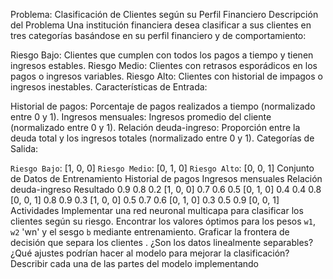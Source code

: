 Problema: Clasificación de Clientes según su Perfil Financiero
Descripción del Problema
Una institución financiera desea clasificar a sus clientes en tres categorías basándose en su perfil financiero y de comportamiento:

Riesgo Bajo: Clientes que cumplen con todos los pagos a tiempo y tienen ingresos estables.
Riesgo Medio: Clientes con retrasos esporádicos en los pagos o ingresos variables.
Riesgo Alto: Clientes con historial de impagos o ingresos inestables.
Características de Entrada:

Historial de pagos: Porcentaje de pagos realizados a tiempo (normalizado entre 0 y 1).
Ingresos mensuales: Ingresos promedio del cliente (normalizado entre 0 y 1).
Relación deuda-ingreso: Proporción entre la deuda total y los ingresos totales (normalizado entre 0 y 1).
Categorías de Salida:

`Riesgo Bajo`: [1, 0, 0]
`Riesgo Medio`: [0, 1, 0]
`Riesgo Alto`: [0, 0, 1]
Conjunto de Datos de Entrenamiento
Historial de pagos	Ingresos mensuales	Relación deuda-ingreso	Resultado
0.9	0.8	0.2	[1, 0, 0]
0.7	0.6	0.5	[0, 1, 0]
0.4	0.4	0.8	[0, 0, 1]
0.8	0.9	0.3	[1, 0, 0]
0.5	0.7	0.6	[0, 1, 0]
0.3	0.5	0.9	[0, 0, 1]
Actividades
Implementar una red neuronal multicapa para clasificar los clientes según su riesgo.
Encontrar los valores óptimos para los pesos `w1`, `w2` 'wn' y el sesgo `b` mediante entrenamiento.
Graficar la frontera de decisión que separa los clientes .
¿Son los datos linealmente separables?
¿Qué ajustes podrían hacer al modelo para mejorar la clasificación?
Describir cada una de las partes del modelo implementando